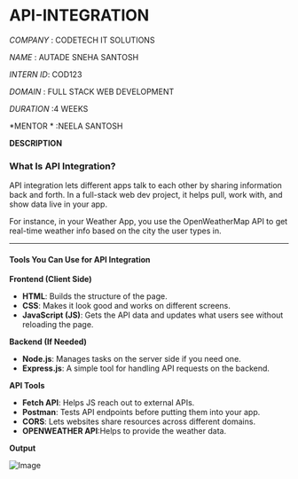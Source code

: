 # API-INTEGRATION
*COMPANY* : CODETECH IT SOLUTIONS

*NAME* : AUTADE SNEHA SANTOSH

*INTERN ID*: COD123

*DOMAIN* : FULL STACK WEB DEVELOPMENT

*DURATION* :4 WEEKS

*MENTOR * :NEELA SANTOSH


**DESCRIPTION**

### What Is API Integration?

API integration lets different apps talk to each other by sharing information back and forth. In a full-stack web dev project, it helps pull, work with, and show data live in your app.

For instance, in your Weather App, you use the OpenWeatherMap API to get real-time weather info based on the city the user types in.

---

#### Tools You Can Use for API Integration

**Frontend (Client Side)**  

- **HTML**: Builds the structure of the page.  
- **CSS**: Makes it look good and works on different screens.  
- **JavaScript (JS)**: Gets the API data and updates what users see without reloading the page.  

**Backend (If Needed)**  

- **Node.js**: Manages tasks on the server side if you need one.  
- **Express.js**: A simple tool for handling API requests on the backend.  

**API Tools**  

- **Fetch API**: Helps JS reach out to external APIs.  
- **Postman**: Tests API endpoints before putting them into your app.  
- **CORS**: Lets websites share resources across different domains.
- **OPENWEATHER API**:Helps to provide the weather data.


**Output**

![Image](https://github.com/user-attachments/assets/ad03129c-09a2-468f-b2ad-5e7812751027)



